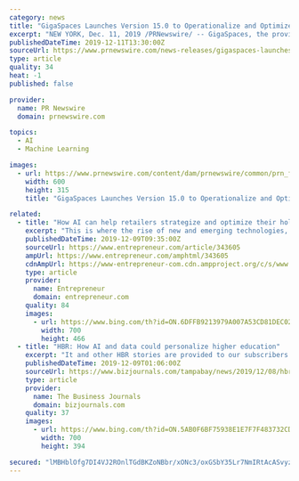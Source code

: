 ```yaml
---
category: news
title: "GigaSpaces Launches Version 15.0 to Operationalize and Optimize Machine Learning"
excerpt: "NEW YORK, Dec. 11, 2019 /PRNewswire/ -- GigaSpaces, the provider of InsightEdge, the fastest in-memory real-time analytics processing platform, announced today the availability of GigaSpaces Version 15.0, including the InsightEdge Platform and XAP, to operationalize and optimize machine learning with the required speed, scale, accuracy and ..."
publishedDateTime: 2019-12-11T13:30:00Z
sourceUrl: https://www.prnewswire.com/news-releases/gigaspaces-launches-version-15-0-to-operationalize-and-optimize-machine-learning-300973116.html
type: article
quality: 34
heat: -1
published: false

provider:
  name: PR Newswire
  domain: prnewswire.com

topics:
  - AI
  - Machine Learning

images:
  - url: https://www.prnewswire.com/content/dam/prnewswire/common/prn_facebook_sharing_logo.jpg
    width: 600
    height: 315
    title: "GigaSpaces Launches Version 15.0 to Operationalize and Optimize Machine Learning"

related:
  - title: "How AI can help retailers strategize and optimize their holiday season sales"
    excerpt: "This is where the rise of new and emerging technologies, with artificial intelligence (AI) in particular, has opened up several opportunities for retailers to automate tasks from end-to-end. AI is giving them deeper insights into customer behavior, as well as making accurate, real-time predictions and recommendations for sales and marketing ..."
    publishedDateTime: 2019-12-09T09:35:00Z
    sourceUrl: https://www.entrepreneur.com/article/343605
    ampUrl: https://www.entrepreneur.com/amphtml/343605
    cdnAmpUrl: https://www-entrepreneur-com.cdn.ampproject.org/c/s/www.entrepreneur.com/amphtml/343605
    type: article
    provider:
      name: Entrepreneur
      domain: entrepreneur.com
    quality: 84
    images:
      - url: https://www.bing.com/th?id=ON.6DFFB9213979A007A53CD81DEC02D7C8
        width: 700
        height: 466
  - title: "HBR: How AI and data could personalize higher education"
    excerpt: "It and other HBR stories are provided to our subscribers on our website (and in our daily emails) as an added value to your subscription. Artificial intelligence (AI) is rapidly transforming and improving the ways industries like health care, banking, energy and retail operate. However, there is one industry in particular that offers incredible ..."
    publishedDateTime: 2019-12-09T01:06:00Z
    sourceUrl: https://www.bizjournals.com/tampabay/news/2019/12/08/hbr-how-ai-and-data-could-personalize-higher.html
    type: article
    provider:
      name: The Business Journals
      domain: bizjournals.com
    quality: 37
    images:
      - url: https://www.bing.com/th?id=ON.5AB0F6BF75938E1E7F7F483732CD834C
        width: 700
        height: 394

secured: "lMBHblOfg7DI4VJ2ROnlTGdBKZoNBbr/xONc3/oxGSbY35Lr7NmIRtAcASvyzkETRt7JtmYVlRYMx9YP0m9mv4r0h64p1E38tJkwtMfJhoxl3ioxCohxSMjFJtsrYY8MsbbToLI5Bc5bCFg8fbTqIPf6teV20NS+ulS1r9k9Om1FE3i2bSRLjrBZcD9dJcjEGEMNQU//TaqVTsxozC+Ysau7u0u5ev9VvXFHwXxo+O7cdFvrvLAGP/3GzPEITKTWgyNpe3CH+rXC7A/E9C7NOA==;4WyUaRUUpIbQoxy3azQdjA=="
---
```


